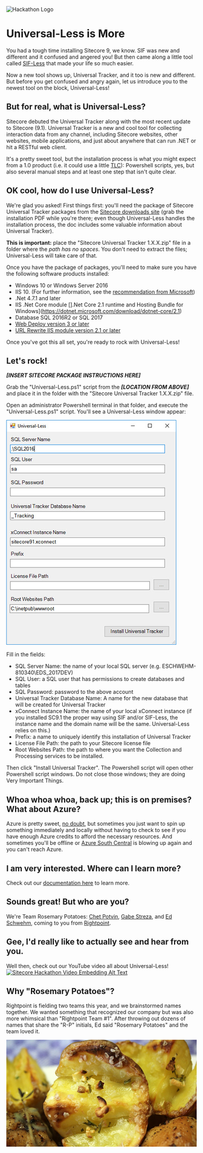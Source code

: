 ![Hackathon Logo](documentation/images/hackathon.png?raw=true "Hackathon Logo")

# **Universal-Less** is More 

You had a tough time installing Sitecore 9, we know. SIF was new and different and it confused and angered you! But then came along a little tool called [SIF-Less](https://github.com/RAhnemann/sif-less) that made your life so much easier. 

Now a new tool shows up, Universal Tracker, and it too is new and different. But before you get confused and angry again, let us introduce you to the newest tool on the block, Universal-Less!

## But for real, what is Universal-Less?

Sitecore debuted the Universal Tracker along with the most recent update to Sitecore (9.1). Universal Tracker is a new and cool tool for collecting interaction data from any channel, including Sitecore websites, other websites, mobile applications, and just about anywhere that can run .NET or hit a RESTful web client.

It's a pretty sweet tool, but the installation process is what you might expect from a 1.0 product (i.e. it could use a little [TLC](https://www.youtube.com/watch?v=8WEtxJ4-sh4)): Powershell scripts, yes, but also several manual steps and at least one step that isn't quite clear. 

## OK cool, how do I use Universal-Less?

We're glad you asked! First things first: you'll need the package of Sitecore Universal Tracker packages from the [Sitecore downloads site](https://dev.sitecore.net/Downloads/Sitecore_Universal_Tracker/1x/Sitecore_Universal_Tracker_100.aspx) (grab the installation PDF while you're there; even though Universal-Less handles the installation process, the doc includes some valuable information about Universal Tracker). 

**This is important:** place the "Sitecore Universal Tracker 1.X.X.zip" file in a folder where the _path has no spaces_. You don't need to extract the files; Universal-Less will take care of that.

Once you have the package of packages, you'll need to make sure you have the following software products installed:

* Windows 10 or Windows Server 2016
* IIS 10. (For further information, see the [recommendation from Microsoft](https://docs.microsoft.com/en-us/aspnet/core/host-and-deploy/iis/?view=aspnetcore-2.0&amp;amp;tabs=aspnetcore2x))
* .Net 4.7.1 and later
* IIS .Net Core module [].Net Core 2.1 runtime and Hosting Bundle for Windows](https://dotnet.microsoft.com/download/dotnet-core/2.1)
* Database SQL 2016R2 or SQL 2017
* [Web Deploy version 3 or later](https://www.iis.net/downloads/microsoft/web-deploy)
* [URL Rewrite IIS module version 2.1 or later](https://www.iis.net/downloads/microsoft/url-rewrite)

Once you've got this all set, you're ready to rock with Universal-Less!

## Let's rock!

***[INSERT SITECORE PACKAGE INSTRUCTIONS HERE]***

Grab the "Universal-Less.ps1" script from the ***[LOCATION FROM ABOVE]*** and place it in the folder with the "Sitecore Universal Tracker 1.X.X.zip" file. 

Open an administrator Powershell terminal in that folder, and execute the "Universal-Less.ps1" script. You'll see a Universal-Less window appear:

![the UI](documentation/images/universal-less-ui.jpg?raw=true "The UI")

Fill in the fields:

* SQL Server Name: the name of your local SQL server (e.g. ESCHWEHM-810340\EDS_2017DEV)
* SQL User: a SQL user that has permissions to create databases and tables
* SQL Password: password to the above account
* Universal Tracker Database Name: A name for the new database that will be created for Universal Tracker
* xConnect Instance Name: the name of your local xConnect instance (if you installed SC9.1 the proper way using SIF and/or SIF-Less, the instance name and the domain name will be the same. Universal-Less relies on this.)
* Prefix: a name to uniquely identify this installation of Universal Tracker
* License File Path: the path to your Sitecore license file 
* Root Websites Path: the path to where you want the Collection and Processing services to be installed. 

Then click "Install Universal Tracker". The Powershell script will open other Powershell script windows. Do not close those windows; they are doing Very Important Things. 

## Whoa whoa whoa, back up; this is on premises? What about Azure?

Azure is pretty sweet, [no doubt](https://www.youtube.com/watch?v=TR3Vdo5etCQ&t=30s), but sometimes you just want to spin up something immediately and locally without having to check to see if you have enough Azure credits to afford the necessary resources. And sometimes you'll be offline or [Azure South Central](https://www.theregister.co.uk/2018/09/17/azure_outage_report/) is blowing up again and you can't reach Azure. 

## I am very interested. Where can I learn more?

Check out our [documentation here](documentation) to learn more. 

## Sounds great! But who are you?

We're Team Rosemary Potatoes: [Chet Potvin](https://twitter.com/ChetPotvin), [Gabe Streza](https://twitter.com/GabeStreza), and [Ed Schwehm](https://twitter.com/edgesmash), coming to you from [Rightpoint](https://www.rightpoint.com). 

## Gee, I'd really like to actually see and hear from you.

Well then, check out our YouTube video all about Universal-Less!
[![Sitecore Hackathon Video Embedding Alt Text](https://img.youtube.com/vi/4VBWLeVsnBU/0.jpg)](https://www.youtube.com/watch?v=4VBWLeVsnBU)

## Why "Rosemary Potatoes"?

Rightpoint is fielding two teams this year, and we brainstormed names together. We wanted something that recognized our company but was also more whimsical than "Rightpoint Team #1". After throwing out dozens of names that share the "R-P" initials, Ed said "Rosemary Potatoes" and the team loved it. 

![Some actual rosemary potatoes](documentation/images/rosemary-potatoes.jpg?raw=true "Some actual rosemary potatoes")
